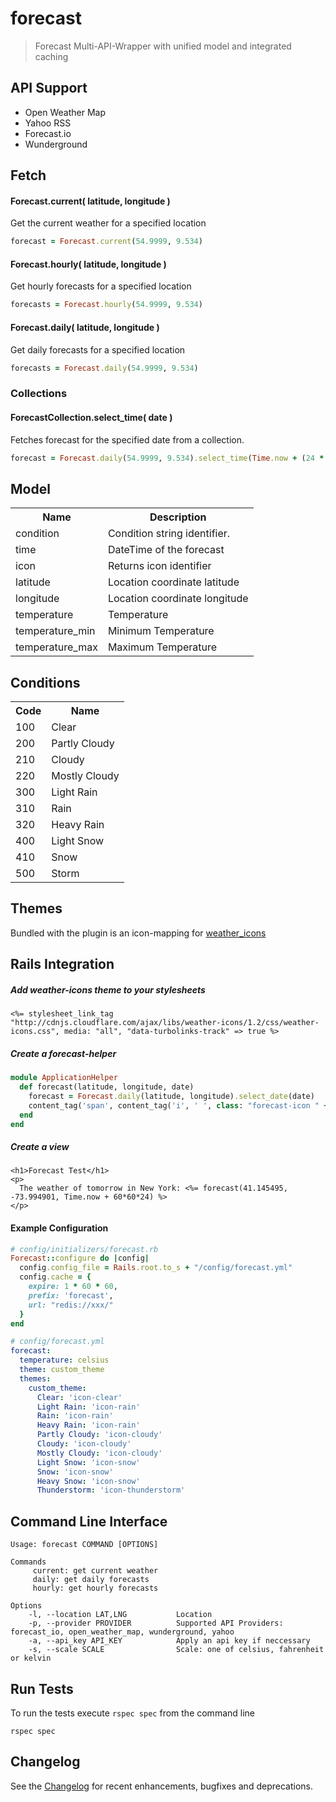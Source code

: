 forecast
========

> Forecast Multi-API-Wrapper with unified model and integrated caching

## API Support

* Open Weather Map
* Yahoo RSS
* Forecast.io
* Wunderground


## Fetch

#### Forecast.current( latitude, longitude )
Get the current weather for a specified location
```ruby
forecast = Forecast.current(54.9999, 9.534)
```

#### Forecast.hourly( latitude, longitude )
Get hourly forecasts for a specified location
```ruby
forecasts = Forecast.hourly(54.9999, 9.534)
```


#### Forecast.daily( latitude, longitude )
Get daily forecasts for a specified location
```ruby
forecasts = Forecast.daily(54.9999, 9.534)
```

### Collections

#### ForecastCollection.select_time( date )
Fetches forecast for the specified date from a collection.
```ruby
forecast = Forecast.daily(54.9999, 9.534).select_time(Time.now + (24 * 60 * 60) * 2)
```

## Model

<table>
  <tr>
    <th>Name</th>
    <th>Description</th>
  </tr>
  <tr>
    <td>condition</td>
    <td>Condition string identifier.</td>
  </tr>
  <tr>
    <td>time</td>
    <td>DateTime of the forecast</td>
  </tr>
  <tr>
    <td>icon</td>
    <td>Returns icon identifier</td>
  </tr>
  <tr>
    <td>latitude</td>
    <td>Location coordinate latitude</td>
  </tr>
  <tr>
    <td>longitude</td>
    <td>Location coordinate longitude</td>
  </tr>
  <tr>
    <td>temperature</td>
    <td>Temperature</td>
  </tr>
  <tr>
    <td>temperature_min</td>
    <td>Minimum Temperature</td>
  </tr>
  <tr>
    <td>temperature_max</td>
    <td>Maximum Temperature</td>
  </tr>
</table>


## Conditions

<table>
  <tr>
    <th>Code</th>
    <th>Name</th>
  </tr>
  <tr>
    <td>100</td>
    <td>Clear</td>
  </tr>
  <tr>
    <td>200</td>
    <td>Partly Cloudy</td>
  </tr>
  <tr>
    <td>210</td>
    <td>Cloudy</td>
  </tr>
  <tr>
    <td>220</td>
    <td>Mostly Cloudy</td>
  </tr>
  <tr>
    <td>300</td>
    <td>Light Rain</td>
  </tr>
  <tr>
    <td>310</td>
    <td>Rain</td>
  </tr>
  <tr>
    <td>320</td>
    <td>Heavy Rain</td>
  </tr>
  <tr>
    <td>400</td>
    <td>Light Snow</td>
  </tr>
  <tr>
    <td>410</td>
    <td>Snow</td>
  </tr>
  <tr>
    <td>500</td>
    <td>Storm</td>
  </tr>
</table>


## Themes
Bundled with the plugin is an icon-mapping for [weather_icons](http://erikflowers.github.io/weather-icons/)

## Rails Integration

##### Add weather-icons theme to your stylesheets
```erb
<%= stylesheet_link_tag "http://cdnjs.cloudflare.com/ajax/libs/weather-icons/1.2/css/weather-icons.css", media: "all", "data-turbolinks-track" => true %>
```

##### Create a forecast-helper
```ruby
module ApplicationHelper
  def forecast(latitude, longitude, date)
    forecast = Forecast.daily(latitude, longitude).select_date(date)
    content_tag('span', content_tag('i', ' ', class: "forecast-icon " + forecast.icon) + " ".html_safe + content_tag('span', (forecast.temp.to_s + "&#176;").html_safe, class: 'forecast-temp'), class: 'forecast')
  end
end
```

##### Create a view
```erb
<h1>Forecast Test</h1>
<p>
  The weather of tomorrow in New York: <%= forecast(41.145495, -73.994901, Time.now + 60*60*24) %>
</p>
```

#### Example Configuration

```ruby
# config/initializers/forecast.rb
Forecast::configure do |config|
  config.config_file = Rails.root.to_s + "/config/forecast.yml"
  config.cache = {
    expire: 1 * 60 * 60, 
    prefix: 'forecast', 
    url: "redis://xxx/"
  }
end
```

```yml
# config/forecast.yml
forecast:
  temperature: celsius
  theme: custom_theme
  themes: 
    custom_theme:
      Clear: 'icon-clear'
      Light Rain: 'icon-rain'
      Rain: 'icon-rain'
      Heavy Rain: 'icon-rain'
      Partly Cloudy: 'icon-cloudy'
      Cloudy: 'icon-cloudy'
      Mostly Cloudy: 'icon-cloudy'
      Light Snow: 'icon-snow'
      Snow: 'icon-snow'
      Heavy Snow: 'icon-snow'
      Thunderstorm: 'icon-thunderstorm'
```

## Command Line Interface

```cli
Usage: forecast COMMAND [OPTIONS]

Commands
     current: get current weather
     daily: get daily forecasts
     hourly: get hourly forecasts

Options
    -l, --location LAT,LNG           Location
    -p, --provider PROVIDER          Supported API Providers: forecast_io, open_weather_map, wunderground, yahoo
    -a, --api_key API_KEY            Apply an api key if neccessary
    -s, --scale SCALE                Scale: one of celsius, fahrenheit or kelvin
```

## Run Tests
To run the tests execute `rspec spec` from the command line
```cli
rspec spec
```

## Changelog
See the [Changelog](CHANGELOG.md) for recent enhancements, bugfixes and deprecations.

